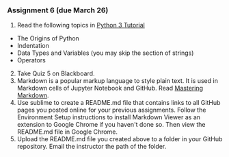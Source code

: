 ### Assignment 6 (due March 26)
1. Read the following topics in [Python 3 Tutorial](https://www.python-course.eu/python3_operators.php)
  - The Origins of Python
  - Indentation
  - Data Types and Variables (you may skip the section of strings)
  - Operators
2. Take Quiz 5 on Blackboard.
3. Markdown is a popular markup language to style plain text. It is used in Markdown cells of Jupyter Notebook and GitHub. Read [Mastering Markdown](https://guides.github.com/features/mastering-markdown/). 
4. Use sublime to create a README.md file that contains links to all GitHub pages you posted online for your previous assignments. Follow the Environment Setup instructions to install Markdown Viewer as an extension to Google Chrome if you haven't done so. Then view the README.md file in Google Chrome. 
5. Upload the README.md file you created above to a folder in your GitHub repository. Email the instructor the path of the folder.  

